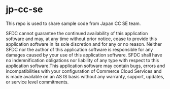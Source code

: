 # jp-cc-se
This repo is used to share sample code from Japan CC SE team.

SFDC cannot guarantee the continued availability of this application software and may, at any time without prior notice, cease to provide this application software in its sole discretion and for any or no reason. Neither SFDC nor the author of this application software is responsible for any damages caused by your use of this application software. SFDC shall have no indemnification obligations nor liability of any type with respect to this application software.This application software may contain bugs, errors and incompatibilities with your configuration of Commerce Cloud Services and is made available on an AS IS basis without any warranty, support, updates, or service level commitments.